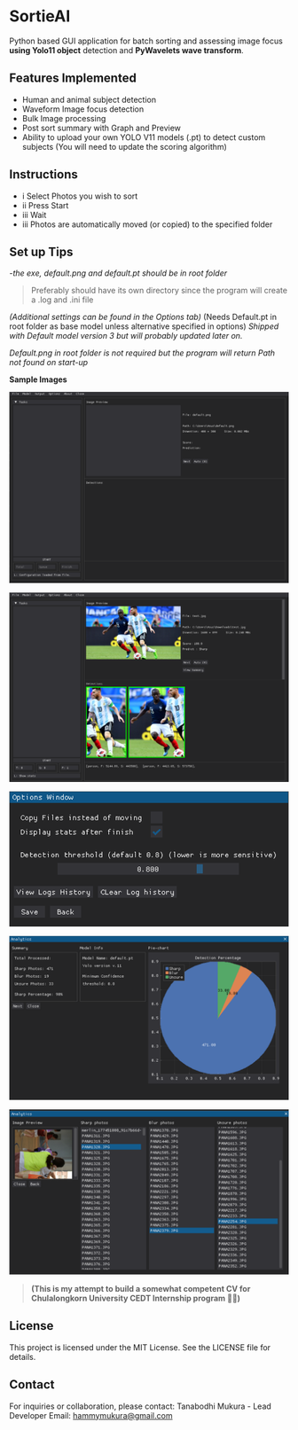 # SortieAI
Python based GUI application for batch sorting and assessing image focus **using Yolo11 object** detection and **PyWavelets wave transform**.

## Features Implemented
- Human and animal subject detection
- Waveform Image focus detection
- Bulk Image processing
- Post sort summary with Graph and Preview
- Ability to upload your own YOLO V11 models (.pt) to detect custom subjects (You will need to update the scoring algorithm)

## Instructions
- i Select Photos you wish to sort
- ii Press Start
- iii Wait
- iii Photos are automatically moved (or copied) to the specified folder

## Set up Tips

-_the exe, default.png and default.pt should be in root folder_
> Preferably should have its own directory since the program will create a .log and .ini file   

*(Additional settings can be found in the Options tab)*
 (Needs Default.pt in root folder as base model unless alternative specified in options)
_Shipped with Default model version 3 but will probably updated later on._

*Default.png in root folder is not required but the program will return Path not found on start-up*

**Sample Images**

![alt text](https://github.com/ILFforever/S0rtieAI/blob/main/image/startscr.png "Start Screen")

![alt text](https://github.com/ILFforever/S0rtieAI/blob/main/image/sample_detect2.png "Sample_detect")

![alt text](https://github.com/ILFforever/S0rtieAI/blob/main/image/options.png "Options")

![alt text](https://github.com/ILFforever/S0rtieAI/blob/main/image/summary%20(1).png "Summary")

![alt text](https://github.com/ILFforever/S0rtieAI/blob/main/image/summary%20(2).png "Summary2")

> **(This is my attempt to build a somewhat competent CV for Chulalongkorn University CEDT Internship program 🙏😭)**

## License

This project is licensed under the MIT License. See the LICENSE file for details.

## Contact

For inquiries or collaboration, please contact:
Tanabodhi Mukura - Lead Developer
Email: hammymukura@gmail.com
